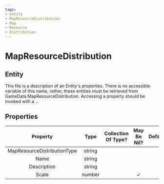 ```yaml
---
tags:
- entity
- MapResourceDistribution
- Map
- Resource
- Distribution
---
```

# MapResourceDistribution
## Entity
This file is a description of an Entity's properties. There is no accessible variable of this name, rather, these entities must be retrieved from GameData.MapResourceDistribution. Accessing a property should be invoked with a `.`.
## Properties
|	Property	|	Type	|	Collection Of Type?	|	May Be Nil?	|	Default	|	References	|	Key	|	Notes	|
|	:-:	|	:-:	|	:-:	|	:-:	|	:-:	|	:-:	|	:-:	|	-:	|
|	MapResourceDistributionType	|	string	|		|		|		|		|		|	|
|	Name	|	string	|		|		|		|		|		|	|
|	Description	|	string	|		|		|		|		|		|	|
|	Scale	|	number	|		|	✓	|		|		|		|	|
